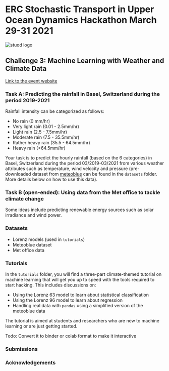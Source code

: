 # ERC Stochastic Transport in Upper Ocean Dynamics Hackathon March 29-31 2021
![stuod logo](https://www.imperial.ac.uk/ImageCropToolT4/imageTool/uploaded-images/erc-stuod-logos--tojpeg_1572609986634_x2.jpg)
## Challenge 3: Machine Learning with Weather and Climate Data

[Link to the event website](https://www.imperial.ac.uk/events/129398/stuods-hackathon/)

### Task A: Predicting the rainfall in Basel, Switzerland during the period 2019-2021
Rainfall intensity can be categorized as follows:

- No rain (0 mm/hr)
- Very light rain (0.01 - 2.5mm/hr)
- Light rain (2.5 - 7.5mm/hr)
- Moderate rain (7.5 - 35.5mm/hr)
- Rather heavy rain (35.5 - 64.5mm/hr)
- Heavy rain (>64.5mm/hr)

Your task is to predict the hourly rainfall (based on the 6 categories) in Basel, Switzerland during the period 03/2019-03/2021 from various weather attributes such as temperature, wind velocity and pressure (pre-downloaded dataset from [meteoblue](https://www.meteoblue.com/en/weather/archive/export/basel_switzerland_2661604?daterange=2019-02-01%20to%202021-03-01&domain=NEMSAUTO&params%5B%5D=temp2m&params%5B%5D=precip&params%5B%5D=relhum2m&min=2020-02-01&max=2021-03-01&utc_offset=1&timeResolution=hourly&temperatureunit=CELSIUS&velocityunit=KILOMETER_PER_HOUR&energyunit=watts&lengthunit=metric&degree_day_type=10%3B30&gddBase=10&gddLimit=30) can be found in the `datasets` folder. More details below on how to use this data).

### Task B (open-ended): Using data from the Met office to tackle climate change

Some ideas include predicting renewable energy sources such as solar irradiance and wind power.

### Datasets

- Lorenz models (used in `tutorials`)
- Meteoblue dataset
- Met office data

### Tutorials

In the `tutorials` folder, you will find a three-part climate-themed tutorial on machine learning that will get you up to speed with the tools required to start hacking.
This includes discussions on:

- Using the Lorenz 63 model to learn about statistical classification
- Using the Lorenz 96 model to learn about regression
- Handling real data with `pandas` using a simplified version of the meteoblue data

The tutorial is aimed at students and researchers who are new to machine learning or are just getting started.

Todo: Convert it to binder or colab format to make it interactive

### Submissions

### Acknowledgements
